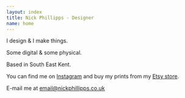 ```yaml
---
layout: index
title: Nick Phillipps - Designer
name: home
---
```

<section id="what">
	<p>I design & I make things.</p>
	<p>Some digital & some physical.</p>
</section>
<section id="where">
	<p>Based in South East Kent.</p>
	<p>You can find me on <a href="http://instagram.com/nickphillipps">Instagram</a> and buy my prints from my <a href="https://www.etsy.com/uk/shop/PrintedByNick">Etsy store</a>.</p>
</section>	
<aside>
	<p>E-mail me at <a href="mailto:email@nickphillipps.co.uk">email@nickphillipps.co.uk</a></p>
</aside>

